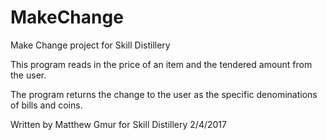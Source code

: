 # MakeChange
Make Change project for Skill Distillery

This program reads in the price of an item and the tendered amount from the user.

The program returns the change to the user as the specific denominations of bills and coins.

Written by Matthew Gmur for Skill Distillery 2/4/2017

